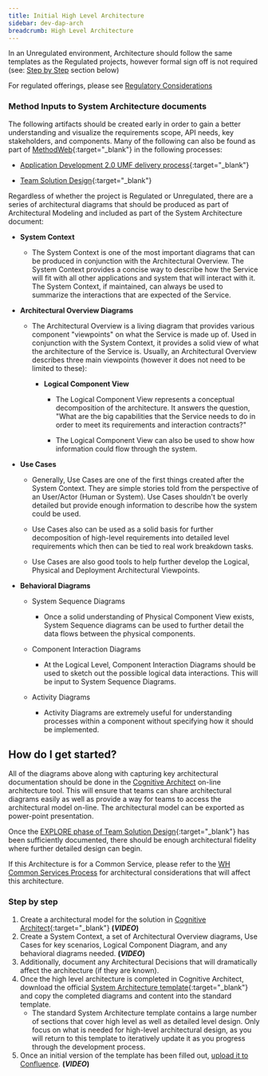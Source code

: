 ```yaml
---
title: Initial High Level Architecture
sidebar: dev-dap-arch
breadcrumb: High Level Architecture
---
```


In an Unregulated environment, Architecture should follow the same templates as the Regulated projects, however formal sign off is not required (see: [Step by Step](#step-by-step) section below)

For regulated offerings, please see [Regulatory Considerations](../../../compliance/regulatory-considerations/)

### Method Inputs to System Architecture documents

The following artifacts should be created early in order to gain a better understanding and visualize the requirements scope, API needs, key stakeholders, and components. Many of the following can also be found as part of [MethodWeb](https://w3-01.ibm.com/services/methodweb/MethodWebUMF/index#/home){:target="_blank"} in the following processes:

-   [Application Development 2.0 UMF delivery process](http://method.ibm.com/rmchtml_ad_20/index.htm#core.default.nav_view.extend-ibm_lic/guidances/supportingmaterials/welcome_umf_B16D0AC2.html){:target="_blank"}

-   [Team Solution Design](http://method.ibm.com/rmchtml_teamsd/index.htm#core.default.nav_view.extend-ibm_lic/guidances/supportingmaterials/welcome_umf_B16D0AC2.html){:target="_blank"}

Regardless of whether the project is Regulated or Unregulated, there are a series of architectural diagrams that should be produced as part of Architectural Modeling and included as part of the System Architecture document:

-   **System Context**

    -   The System Context is one of the most important diagrams that can be produced in conjunction with the Architectural Overview. The System Context provides a concise way to describe how the Service will fit with all other applications and system that will interact with it. The System Context, if maintained, can always be used to summarize the interactions that are expected of the Service.

-   **Architectural Overview Diagrams**

    -   The Architectural Overview is a living diagram that provides various component "viewpoints" on what the Service is made up of. Used in conjunction with the System Context, it provides a solid view of what the architecture of the Service is. Usually, an Architectural Overview describes three main viewpoints (however it does not need to be limited to these):

        -   **Logical Component View**

            -   The Logical Component View represents a conceptual decomposition of the architecture. It answers the question, "What are the big capabilities that the Service needs to do in order to meet its requirements and interaction contracts?"

            -   The Logical Component View can also be used to show how information could flow through the system.

-   **Use Cases**

    -   Generally, Use Cases are one of the first things created after the System Context. They are simple stories told from the perspective of an User/Actor (Human or System). Use Cases shouldn't be overly detailed but provide enough information to describe how the system could be used.

    -   Use Cases also can be used as a solid basis for further decomposition of high-level requirements into detailed level requirements which then can be tied to real work breakdown tasks.

    -   Use Cases are also good tools to help further develop the Logical, Physical and Deployment Architectural Viewpoints.

-   **Behavioral Diagrams**

    -   System Sequence Diagrams

        -   Once a solid understanding of Physical Component View exists, System Sequence diagrams can be used to further detail the data flows between the physical components.

    -   Component Interaction Diagrams

        -   At the Logical Level, Component Interaction Diagrams should be used to sketch out the possible logical data interactions. This will be input to System Sequence Diagrams.

    -   Activity Diagrams

        -   Activity Diagrams are extremely useful for understanding processes within a component without specifying how it should be implemented.


## How do I get started?

All of the diagrams above along with capturing key architectural documentation should be done in the [Cognitive Architect](../../../tools/ca/) on-line architecture tool. This will ensure that teams can share architectural diagrams easily as well as provide a way for teams to access the architectural model on-line. The architectural model can be exported as power-point presentation.

Once the [EXPLORE phase of Team Solution Design](http://method.ibm.com/rmchtml_teamsd/index.htm#process.tech.teamsd.base-ibm_int/deliveryprocesses/explore_options_and_approach_FAAACAF1.html?proc=_r0U7sb1HEdyrVscmNb_pGw&path=_r0U7sb1HEdyrVscmNb_pGw,_VuARsI8lEd2tn4QxorRg1Q,_e9hPkekLEd-IPpFA2ds-HA){:target="_blank"} has been sufficiently documented, there should be enough architectural fidelity where further detailed design can begin.

If this Architecture is for a Common Service, please refer to the [WH Common Services Process](../../common-services/index/) for architectural considerations that will affect this architecture.

### Step by step

1. Create a architectural model for the solution in [Cognitive Architect](http://ibm.biz/cogarch-app){:target="_blank"} **(_VIDEO_)**
2. Create a System Context, a set of Architectural Overview diagrams, Use Cases for key scenarios, Logical Component Diagram, and any behavioral diagrams needed. **(_VIDEO_)**
3. Additionally, document any Architectural Decisions that will dramatically affect the architecture (if they are known).
4. Once the high level architecture is completed in Cognitive Architect, download the official [System Architecture template](https://lsgrcoe-csfe-1.ibmcloud.com/OTCS/cs.exe?func=ll&objaction=overview&objid=10344960){:target="_blank"} and copy the completed diagrams and content into the standard template.
    - The standard System Architecture template contains a large number of sections that cover high level as well as detailed level design. Only focus on what is needed for high-level architectural design, as you will return to this template to iteratively update it as you progress through the development process.
5. Once an initial version of the template has been filled out, [upload it to Confluence](../../../tools/confluence/). **(_VIDEO_)**
